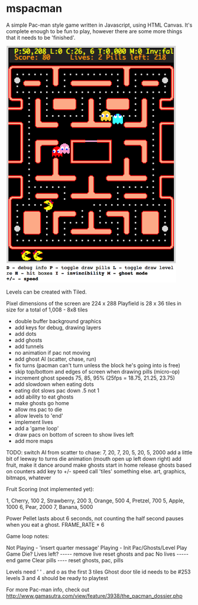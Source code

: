 # mspacman

A simple Pac-man style game written in Javascript, using HTML Canvas. It's complete enough to be fun to play, however there are some more things that it needs to be 'finished'.

![Screenshot](/mspac_screenshot.png?raw=true "Screenshot")

Levels can be created with Tiled.

Pixel dimensions of the screen are 224 x 288
Playfield is 28 x 36 tiles in size for a total of 1,008 - 8x8 tiles

+ double buffer background graphics
+ add keys for debug, drawing layers
+ add dots
+ add ghosts
+ add tunnels
+ no animation if pac not moving
+ add ghost AI (scatter, chase, run)
+ fix turns (pacman can't turn unless the block he's going into is free)
+ skip top/bottom and edges of screen when drawing pills (micro-op)
+ increment ghost speeds 75, 85, 95% (25fps = 18.75, 21.25, 23.75)
+ add slowdown when eating dots
+ eating dot slows pac down .5 not 1
+ add ability to eat ghosts
+ make ghosts go home
+ allow ms pac to die
+ allow levels to 'end'
+ implement lives
+ add a 'game loop'
+ draw pacs on bottom of screen to show lives left
+ add more maps

TODO:
switch AI from scatter to chase: 7, 20, 7, 20, 5, 20, 5, 2000
add a little bit of leeway to turns
die animation (mouth open up left down right)
add fruit, make it dance around
make ghosts start in home
release ghosts based on counters
add key to +/- speed
call 'tiles' something else. art, graphics, bitmaps, whatever

Fruit Scoring (not implemented yet):

1, Cherry, 100
2, Strawberry, 200
3, Orange, 500
4, Pretzel, 700
5, Apple, 1000
6, Pear, 2000
7, Banana, 5000

Power Pellet lasts about 6 seconds, not counting the half second pauses when you eat a ghost. FRAME_RATE * 6

Game loop notes:

Not Playing - 'insert quarter message'
Playing - 
             Init Pac/Ghosts/Level
             Play Game
             Die? 
               Lives left? ----- remove live reset ghosts and pac
               No lives ----- end game
             Clear pills ---- reset ghosts, pac, pills

Levels need ' ' . and o as the first 3 tiles
Ghost door tile id needs to be #253
levels 3 and 4 should be ready to playtest

For more Pac-man info, check out http://www.gamasutra.com/view/feature/3938/the_pacman_dossier.php
